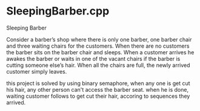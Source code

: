 SleepingBarber.cpp
========


Sleeping Barber

Consider a barber’s shop where there is only one barber, one barber chair and three waiting chairs for the customers.
When there are no customers the barber sits on the barber chair and sleeps. When a customer arrives he awakes
the barber or waits in one of the vacant chairs if the barber is cutting someone else’s hair.
When all the chairs are full, the newly arrived customer simply leaves.

this project is solved by using binary semaphore, when any one is get cut his hair, any other person can't
access the barber seat. when he is done, waiting customer follows to get cut their hair, accoring to sequences
they arrived.
